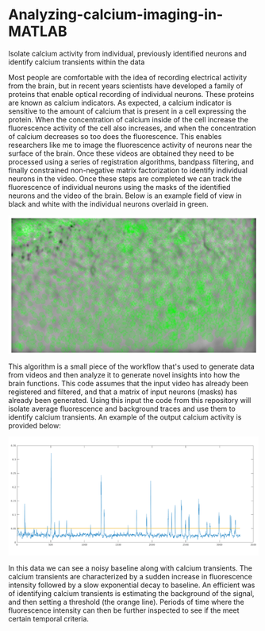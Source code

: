 # Analyzing-calcium-imaging-in-MATLAB
Isolate calcium activity from individual, previously identified neurons and identify calcium transients within the data

Most people are comfortable with the idea of recording electrical activity from the brain, but in recent years scientists have developed a family of proteins that enable optical recording of individual neurons. These proteins are known as calcium indicators. As expected, a calcium indicator is sensitive to the amount of calcium that is present in a cell expressing the protein. When the concentration of calcium inside of the cell increase the fluorescence activity of the cell also increases, and when the concentration of calcium decreases so too does the fluorescence. This enables researchers like me to image the fluorescence activity of neurons near the surface of the brain. Once these videos are obtained they need to be processed using a series of registration algorithms, bandpass filtering, and finally constrained non-negative matrix factorization to identify individual neurons in the video. Once these steps are completed we can track the fluorescence of individual neurons using the masks of the identified neurons and the video of the brain. Below is an example field of view in black and white with the individual neurons overlaid in green. 

![Example image of calcium data](https://github.com/RedingtonE/Analyzing-calcium-imaging-in-MATLAB/blob/master/examplefieldofview.png)

This algorithm is a small piece of the workflow that's used to generate data from videos and then analyze it to generate novel insights into how the brain functions. This code assumes that the input video has already been registered and filtered, and that a matrix of input neurons (masks) has already been generated. Using this input the code from this repository will isolate average fluorescence and background traces and use them to identify calcium transients. An example of the output calcium activity is provided below: 

![Example calcium trace](https://github.com/RedingtonE/Analyzing-calcium-imaging-in-MATLAB/blob/master/Examplethresholdingofaninvidualneuron.png)

In this data we can see a noisy baseline along with calcium transients. The calcium transients are characterized by a sudden increase in fluorescence intensity followed by a slow exponential decay to baseline. An efficient was of identifying calcium transients is estimating the background of the signal, and then setting a threshold (the orange line). Periods of time where the fluorescence intensity can then be further inspected to see if the meet certain temporal criteria. 
